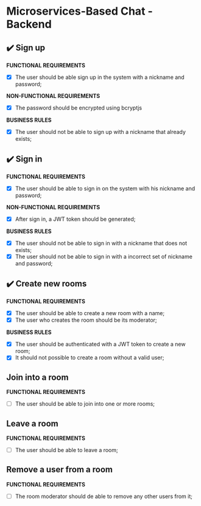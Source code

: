 # Microservices-Based Chat - Backend

## :heavy_check_mark: Sign up

**FUNCTIONAL REQUIREMENTS**

- [x] The user should be able sign up in the system with a nickname and password;

**NON-FUNCTIONAL REQUIREMENTS**

- [x] The password should be encrypted using bcryptjs

**BUSINESS RULES**

- [x] The user should not be able to sign up with a nickname that already exists;

## :heavy_check_mark: Sign in

**FUNCTIONAL REQUIREMENTS**

- [x] The user should be able to sign in on the system with his nickname and password;

**NON-FUNCTIONAL REQUIREMENTS**

- [x] After sign in, a JWT token should be generated;

**BUSINESS RULES**

- [x] The user should not be able to sign in with a nickname that does not exists;
- [x] The user should not be able to sign in with a incorrect set of nickname and password;

## :heavy_check_mark: Create new rooms

**FUNCTIONAL REQUIREMENTS**

- [x] The user should be able to create a new room with a name;
- [x] The user who creates the room should be its moderator;

**BUSINESS RULES**

- [x] The user should be authenticated with a JWT token to create a new room;
- [x] It should not possible to create a room without a valid user;

## Join into a room

**FUNCTIONAL REQUIREMENTS**

- [ ] The user should be able to join into one or more rooms;

## Leave a room

**FUNCTIONAL REQUIREMENTS**

- [ ] The user should be able to leave a room;

## Remove a user from a room

**FUNCTIONAL REQUIREMENTS**

- [ ] The room moderator should de able to remove any other users from it;

